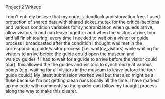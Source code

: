 Project 2 Writeup

I don't entirely believe that my code is deadlock and starvation free. I used protection of shared data with shared.ticket_mutex for the critical sections and various condition variables for synchronization when guieds arrive, allow visitors in and can leave together and when the visitors arrive, tour and all finish touring, every time I needed to wait on a visitor or guide process I broadcasted after the condition I thought was met in the corresponding guide/visitor process (i.e. wait(cv_visitors) while waiting for visitors to arrive before the guide could open the museum and wait(cv_guide) if I had to wait for a guide to arrive before the visitor could tour). this allowed the the guides and visitors to synchronize at various points (e.g. waiting for all visitors in the museum to leave before the tour guide could.) My latest submission worked well but that also might be a fluke because I'm not getting clean runs locally all the time. I have marked up my code with comments so the grader can follow my thought process along the way to make this clearer.
